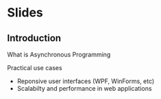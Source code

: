 # Slides

## Introduction
What is Asynchronous Programming

Practical use cases
* Reponsive user interfaces (WPF, WinForms, etc)
* Scalabilty and performance in web applications
